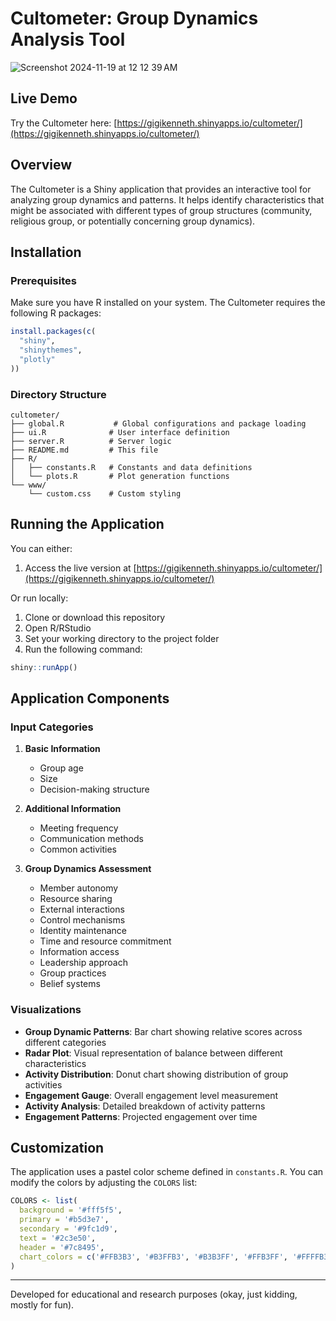# Cultometer: Group Dynamics Analysis Tool
![Screenshot 2024-11-19 at 12 12 39 AM](https://github.com/user-attachments/assets/09606ea2-d92d-481b-a5f3-e599c9a15955)

## Live Demo

Try the Cultometer here: [https://gigikenneth.shinyapps.io/cultometer/](https://gigikenneth.shinyapps.io/cultometer/)

## Overview

The Cultometer is a Shiny application that provides an interactive tool for analyzing group dynamics and patterns. It helps identify characteristics that might be associated with different types of group structures (community, religious group, or potentially concerning group dynamics). 

## Installation

### Prerequisites
Make sure you have R installed on your system. The Cultometer requires the following R packages:
```R
install.packages(c(
  "shiny",
  "shinythemes",
  "plotly"
))
```

### Directory Structure
```
cultometer/
├── global.R           # Global configurations and package loading
├── ui.R              # User interface definition
├── server.R          # Server logic
├── README.md         # This file
├── R/
│   ├── constants.R   # Constants and data definitions
│   └── plots.R       # Plot generation functions
└── www/
    └── custom.css    # Custom styling
```

## Running the Application
You can either:
1. Access the live version at [https://gigikenneth.shinyapps.io/cultometer/](https://gigikenneth.shinyapps.io/cultometer/)

Or run locally:
1. Clone or download this repository
2. Open R/RStudio
3. Set your working directory to the project folder
4. Run the following command:
```R
shiny::runApp()
```

## Application Components

### Input Categories
1. **Basic Information**
   - Group age
   - Size
   - Decision-making structure

2. **Additional Information**
   - Meeting frequency
   - Communication methods
   - Common activities

3. **Group Dynamics Assessment**
   - Member autonomy
   - Resource sharing
   - External interactions
   - Control mechanisms
   - Identity maintenance
   - Time and resource commitment
   - Information access
   - Leadership approach
   - Group practices
   - Belief systems

### Visualizations
- **Group Dynamic Patterns**: Bar chart showing relative scores across different categories
- **Radar Plot**: Visual representation of balance between different characteristics
- **Activity Distribution**: Donut chart showing distribution of group activities
- **Engagement Gauge**: Overall engagement level measurement
- **Activity Analysis**: Detailed breakdown of activity patterns
- **Engagement Patterns**: Projected engagement over time

## Customization
The application uses a pastel color scheme defined in `constants.R`. You can modify the colors by adjusting the `COLORS` list:
```R
COLORS <- list(
  background = '#fff5f5',
  primary = '#b5d3e7',
  secondary = '#9fc1d9',
  text = '#2c3e50',
  header = '#7c8495',
  chart_colors = c('#FFB3B3', '#B3FFB3', '#B3B3FF', '#FFB3FF', '#FFFFB3', '#B3FFFF')
)
```

---
Developed for educational and research purposes (okay, just kidding, mostly for fun). 
